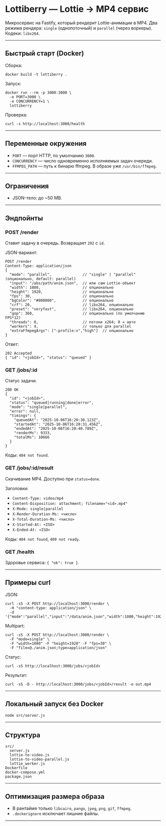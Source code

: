 # Lottiberry — Lottie → MP4 сервис

Микросервис на Fastify, который рендерит Lottie-анимации в MP4.
Два режима рендера: `single` (однопоточный) и `parallel` (через воркеры). Кодеки: `libx264`.

---

## Быстрый старт (Docker)

Сборка:

    docker build -t lottiberry .

Запуск:

    docker run --rm -p 3000:3000 \
      -e PORT=3000 \
      -e CONCURRENCY=1 \
      lottiberry

Проверка:

    curl -s http://localhost:3000/health

---

## Переменные окружения

- `PORT` — порт HTTP, по умолчанию `3000`.
- `CONCURRENCY` — число одновременно исполняемых задач очереди.
- `FFMPEG_PATH` — путь к бинарю ffmpeg. В образе уже `/usr/bin/ffmpeg`.

---

## Ограничения

- JSON-тело: до ~50 MB.

---

## Эндпойнты

### POST /render
Ставит задачу в очередь. Возвращает `202` с `id`.

JSON-вариант:

    POST /render
    Content-Type: application/json
    {
      "mode": "parallel",              // "single" | "parallel" (опционально, default: parallel)
      "input": "/abs/path/anim.json",  // или сам Lottie-объект
      "width": 1080,                   // опционально
      "height": 1920,                  // опционально
      "fps": 30,                       // опционально
      "bgColor": "#000000",            // опционально
      "crf": 20,                       // libx264, опционально
      "preset": "veryfast",            // libx264, опционально
      "gop": 360,                      // опционально (по умолчанию FPS*12)
      "threads": 0,                    // потоки x264; 0 = авто
      "workers": 4,                    // только для parallel
      "extraFfmpegArgs": ["-profile:v","high"]  // опционально
    }

Ответ:

    202 Accepted
    { "id": "<jobId>", "status": "queued" }

### GET /jobs/:id
Статус задачи.

    200 OK
    {
      "id": "<jobId>",
      "status": "queued|running|done|error",
      "mode": "single|parallel",
      "error": null,
      "timings": {
        "queuedAt": "2025-10-06T16:20:30.123Z",
        "startedAt": "2025-10-06T16:20:31.456Z",
        "endedAt": "2025-10-06T16:20:40.789Z",
        "renderMs": 9333,
        "totalMs": 10666
      }
    }

Коды: `404 not found`.

### GET /jobs/:id/result
Скачивание MP4. Доступно при `status=done`.

Заголовки:

- `Content-Type: video/mp4`
- `Content-Disposition: attachment; filename="<id>.mp4"`
- `X-Mode: single|parallel`
- `X-Render-Duration-Ms: <число>`
- `X-Total-Duration-Ms: <число>`
- `X-Started-At: <ISO>`
- `X-Ended-At: <ISO>`

Коды: `404 not found`, `409 not ready`.

### GET /health
Здоровье сервиса: `{ "ok": true }`.

---

## Примеры curl

JSON:

    curl -sS -X POST http://localhost:3000/render \
      -H "content-type: application/json" \
      -d '{"mode":"parallel","input":"/data/anim.json","width":1080,"height":1920,"fps":30,"workers":4}'

Multipart:

    curl -sS -X POST http://localhost:3000/render \
      -F "mode=single" \
      -F "width=1080" -F "height=1920" -F "fps=30" \
      -F "file=@./anim.json;type=application/json"

Статус:

    curl -sS http://localhost:3000/jobs/<jobId>

Результат:

    curl -sS -D - http://localhost:3000/jobs/<jobId>/result -o out.mp4

---

## Локальный запуск без Docker

    node src/server.js

---

## Структура

    src/
      server.js
      lottie-to-video.js
      lottie-to-video-parallel.js
      lottie_worker.js
    Dockerfile
    docker-compose.yml
    package.json

---

## Оптимизация размера образа

- В рантайме только `libcairo`, `pango`, `jpeg`, `png`, `gif`, `ffmpeg`.
- `.dockerignore` исключает лишние файлы.

---
